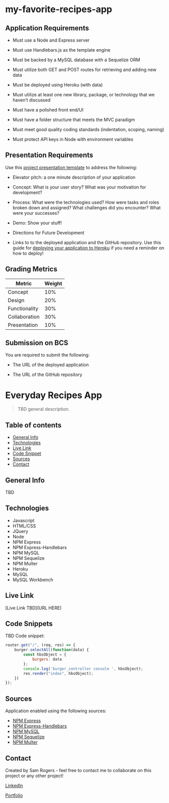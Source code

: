 # my-favorite-recipes-app



## Application Requirements

* Must use a Node and Express server

* Must use Handlebars.js as the template engine

* Must be backed by a MySQL database with a Sequelize ORM

* Must utilize both GET and POST routes for retrieving and adding new data

* Must be deployed using Heroku (with data)

* Must utilize at least one new library, package, or technology that we haven’t discussed

* Must have a polished front end/UI

* Must have a folder structure that meets the MVC paradigm

* Must meet good quality coding standards (indentation, scoping, naming)

* Must protect API keys in Node with environment variables


## Presentation Requirements

Use this [project presentation template](https://docs.google.com/presentation/d/1_u8TKy5zW5UlrVQVnyDEZ0unGI2tjQPDEpA0FNuBKAw/edit?usp=sharing) to address the following: 

* Elevator pitch: a one minute description of your application

* Concept: What is your user story? What was your motivation for development?

* Process: What were the technologies used? How were tasks and roles broken down and assigned? What challenges did you encounter? What were your successes?

* Demo: Show your stuff!

* Directions for Future Development

* Links to to the deployed application and the GitHub repository. Use this guide for [deploying your application to Heroku](../04-Important/GitHubHerokuConnect.md) if you need a reminder on how to deploy!


## Grading Metrics 

| Metric        | Weight | 
| ---           | ---    |
| Concept       | 10%    |
| Design        | 20%    |
| Functionality | 30%    |
| Collaboration | 30%    |
| Presentation  | 10%    |


## Submission on BCS

You are required to submit the following:

* The URL of the deployed application

* The URL of the GitHub repository


# Everyday Recipes App
> TBD general description.
 
## Table of contents
* [General Info](#general-info)
* [Technologies](#technologies)
* [Live Link](#Live-Link)
* [Code Snippet](#code-snippet)
* [Sources](#sources)
* [Contact](#contact)

## General Info
TBD

## Technologies
* Javascript
* HTML/CSS
* JQuery
* Node
* NPM Express
* NPM Express-Handlebars
* NPM MySQL
* NPM Sequelize
* NPM Multer
* Heroku
* MySQL
* MySQL Workbench

## Live Link
[Live Link TBD](URL HERE)

## Code Snippets

TBD Code snippet:
```js
router.get("/", (req, res) => {
    burger.selectAll(function(data) {
        const hbsObject = {
            burgers: data
        };
        console.log('burger_controller console ', hbsObject);
        res.render("index", hbsObject);
    })
});
```

## Sources
Application enabled using the following sources:

* [NPM Express](https://www.npmjs.com/package/express)
* [NPM Express-Handlebars](https://www.npmjs.com/package/express-handlebars)
* [NPM MySQL](https://www.npmjs.com/package/mysql)
* [NPM Sequelize](https://www.npmjs.com/package/sequelize)
* [NPM Multer](https://www.npmjs.com/package/multer)

## Contact
Created by Sam Rogers - feel free to contact me to collaborate on this project or any other project!

[LinkedIn](https://www.linkedin.com/in/samuelerogers/)

[Portfolio](https://samrogers15.github.io/Current_Portfolio/index.html)